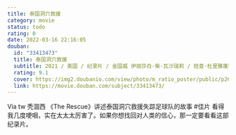 ```yaml
---
title: 泰国洞穴救援
category: movie
status: todo
rating: 0
date: 2022-03-16 22:16:05
douban:
  id: "33413473"
  title: 泰国洞穴救援
  subtitle: 2021 / 美国 / 纪录片 / 金国威 伊丽莎白·柴·瓦沙瑞莉 / 班查·杜里雅蓬特 阿帕科恩·尤孔卡尤
  rating: 9.1
  cover: https://img2.doubanio.com/view/photo/m_ratio_poster/public/p2680301852.jpg
  link: https://movie.douban.com/subject/33413473/
---
```


Via tw 秃涸西 《The Rescue》讲述泰国洞穴救援失踪足球队的故事 #佳片 看得我几度哽咽，实在太太太厉害了。如果你想找回对人类的信心，那一定要看看这部纪录片。